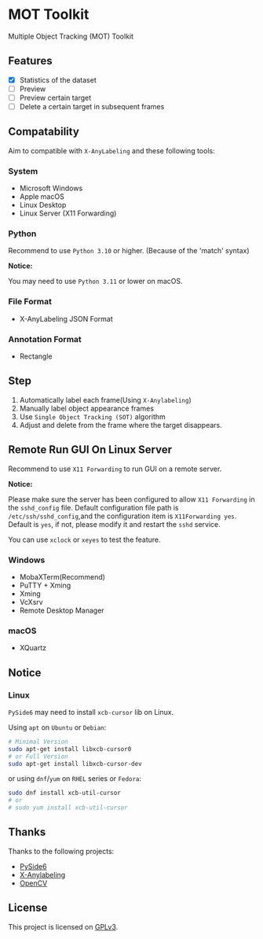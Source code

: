 # MOT Toolkit

Multiple Object Tracking (MOT) Toolkit

## Features

- [x] Statistics of the dataset
- [ ] Preview
- [ ] Preview certain target
- [ ] Delete a certain target in subsequent frames

## Compatability

Aim to compatible with `X-AnyLabeling` and these following tools:

### System

- Microsoft Windows
- Apple macOS
- Linux Desktop
- Linux Server (X11 Forwarding)

### Python

Recommend to use `Python 3.10` or higher.
(Because of the 'match' syntax)

**Notice:**

You may need to use `Python 3.11` or lower on macOS.

### File Format

- X-AnyLabeling JSON Format

### Annotation Format

- Rectangle

## Step

1. Automatically label each frame(Using `X-Anylabeling`)
2. Manually label object appearance frames
3. Use `Single Object Tracking (SOT)` algorithm
4. Adjust and delete from the frame where the target disappears.

## Remote Run GUI On Linux Server

Recommend to use `X11 Forwarding` to run GUI on a remote server.

**Notice:**

Please make sure the server has been configured to allow `X11 Forwarding` in the `sshd_config` file.
Default configuration file path is `/etc/ssh/sshd_config`,and the configuration item is `X11Forwarding yes`.
Default is `yes`, if not, please modify it and restart the `sshd` service.

You can use `xclock` or `xeyes` to test the feature.

### Windows

- MobaXTerm(Recommend)
- PuTTY + Xming
- Xming
- VcXsrv
- Remote Desktop Manager

### macOS

- XQuartz

## Notice

### Linux

`PySide6` may need to install `xcb-cursor` lib on Linux.

Using `apt` on `Ubuntu` or `Debian`:

```bash
# Minimal Version
sudo apt-get install libxcb-cursor0
# or Full Version
sudo apt-get install libxcb-cursor-dev
```

or using `dnf`/`yum` on `RHEL` series or `Fedora`:

```bash
sudo dnf install xcb-util-cursor
# or
# sudo yum install xcb-util-cursor
```

## Thanks

Thanks to the following projects:

- [PySide6](https://doc.qt.io/qtforpython/)
- [X-Anylabeling](https://github.com/CVHub520/X-AnyLabeling)
- [OpenCV](https://opencv.org/)

## License

This project is licensed on [GPLv3](https://www.gnu.org/licenses/gpl-3.0.html).
